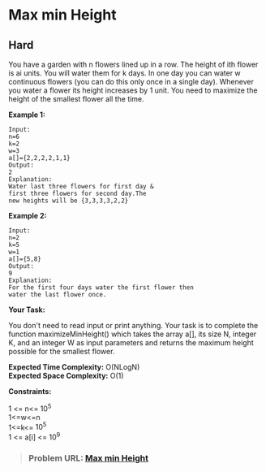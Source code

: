 # **Max min Height**

## **Hard**

You have a garden with n flowers lined up in a row. The height of ith flower is ai units. You will water them for k days. In one day you can water w continuous flowers (you can do this only once in a single day). Whenever you water a flower its height increases by 1 unit. You need to maximize the height of the smallest flower all the time.

**Example 1:**

```
Input:
n=6
k=2
w=3
a[]={2,2,2,2,1,1}
Output:
2
Explanation:
Water last three flowers for first day & 
first three flowers for second day.The 
new heights will be {3,3,3,3,2,2}
```

**Example 2:**

```
Input:
n=2
k=5
w=1
a[]={5,8}
Output:
9
Explanation:
For the first four days water the first flower then
water the last flower once.
```

**Your Task:**  

You don't need to read input or print anything. Your task is to complete the function maximizeMinHeight() which takes the array a[], its size N, integer K, and an integer W as input parameters and returns the maximum height possible for the smallest flower.

**Expected Time Complexity:** O(NLogN)  
**Expected Space Complexity:** O(1)    

**Constraints:**

1 <= n<= $10^5$  
1<=w<=n  
1<=k<= $10^5$  
1 <= a[i] <= $10^9$ 

> ### **Problem URL: [Max min Height](https://practice.geeksforgeeks.org/problems/899540d741547e2d75d1c5c03a4161ab53affd13/1)**
